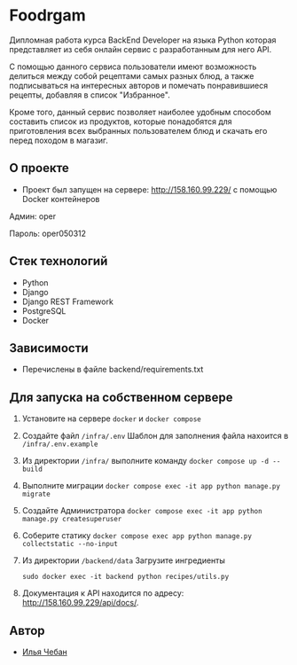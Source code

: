 # Foodrgam

Дипломная работа курса BackEnd Developer на языка Python
которая представляет из себя онлайн сервис с разработанным для него API.

С помощью данного сервиса пользователи имеют возможность делиться между собой
рецептами самых разных блюд, а также подписываться на интересных авторов
и помечать понравившиеся рецепты, добавляя в список "Избранное".

Кроме того, данный сервис позволяет наиболее удобным способом составить список
из продуктов, которые понадобятся для приготовления всех выбранных пользователем блюд
и скачать его перед походом в магазиг.

## О проекте 

- Проект был запущен на сервере: <http://158.160.99.229/> с помощью Docker контейнеров

Админ: oper


Пароль: oper050312
  
## Стек технологий
- Python
- Django
- Django REST Framework
- PostgreSQL
- Docker

## Зависимости
- Перечислены в файле backend/requirements.txt


## Для запуска на собственном сервере

1. Установите на сервере `docker` и `docker compose`
2. Создайте файл `/infra/.env` Шаблон для заполнения файла нахоится в `/infra/.env.example`
3. Из директории `/infra/` выполните команду `docker compose up -d --build`
5. Выполните миграции `docker compose exec -it app python manage.py migrate`
6. Создайте Администратора `docker compose exec -it app python manage.py createsuperuser`
7. Соберите статику `docker compose exec app python manage.py collectstatic --no-input`
8. Из директории `/backend/data` Загрузите ингредиенты
    
    `sudo docker exec -it backend python recipes/utils.py`
8. Документация к API находится по адресу: <http://158.160.99.229/api/docs/>.

## Автор

- [Илья Чебан](https://github.com/Ilya-Cheb0503)
